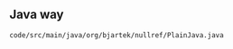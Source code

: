 ## Java way

<pre><code contenteditable class="java">code/src/main/java/org/bjartek/nullref/PlainJava.java</code></pre>
